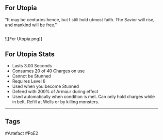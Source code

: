 ## For Utopia
"It may be centuries hence, but I still hold utmost faith.
The Savior will rise, and mankind will be free."
##
![[For Utopia.png]]
## For Utopia Stats
- Lasts 3.00 Seconds
- Consumes 20 of 40 Charges on use
- Cannot be Stunned
- Requires Level 8
- Used when you become Stunned
- Defend with 200% of Armour during effect
- Used automatically when condition is met. Can only hold charges while in belt. Refill at Wells or by killing monsters.


---
## Tags
#Artefact
#PoE2